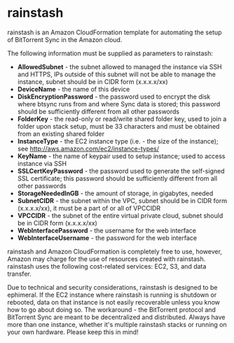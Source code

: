 rainstash
=======

rainstash is an Amazon CloudFormation template for automating the setup of BitTorrent Sync in the Amazon cloud.

The following information must be supplied as parameters to rainstash:
* **AllowedSubnet** - the subnet allowed to managed the instance via SSH and HTTPS, IPs outside of this subnet will not be able to manage the instance, subnet should be in CIDR form (x.x.x.x/xx)
* **DeviceName** - the name of this device
* **DiskEncryptionPassword** - the password used to encrypt the disk where btsync runs from and where Sync data is stored; this password should be sufficiently different from all other passwords
* **FolderKey** - the read-only or read/write shared folder key, used to join a folder upon stack setup, must be 33 characters and must be obtained from an existing shared folder
* **InstanceType** - the EC2 instance type (i.e. - the size of the instance); see http://aws.amazon.com/ec2/instance-types/
* **KeyName** - the name of keypair used to setup instance; used to access instance via SSH
* **SSLCertKeyPassword** - the password used to generate the self-signed SSL certificate; this password should be sufficiently different from all other passwords
* **StorageNeededInGB** - the amount of storage, in gigabytes, needed
* **SubnetCIDR** - the subnet within the VPC, subnet should be in CIDR form (x.x.x.x/xx), it must be a part of or all of VPCCIDR
* **VPCCIDR** - the subnet of the entire virtual private cloud, subnet should be in CIDR form (x.x.x.x/xx)
* **WebInterfacePassword** - the username for the web interface
* **WebInterfaceUsername** - the password for the web interface

rainstash and Amazon CloudFormation is completely free to use, however, Amazon may charge for the use of resources created with rainstash. rainstash uses the following cost-related services: EC2, S3, and data transfer.

Due to technical and security considerations, rainstash is designed to be ephimeral. If the EC2 instance where rainstash is running is shutdown or rebooted, data on that instance is not easily recoverable unless you know how to go about doing so. The workaround - the BitTorrent protocol and BitTorrent Sync are meant to be decentralized and distributed. Always have more than one instance, whether it's multiple rainstash stacks or running on your own hardware. Please keep this in mind!
